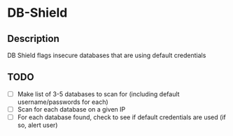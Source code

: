# DB-Shield
## Description
DB Shield flags insecure databases that are using default credentials

## TODO
- [ ] Make list of 3-5 databases to scan for (including default username/passwords for each)
- [ ] Scan for each database on a given IP
- [ ] For each database found, check to see if default credentials are used (if so, alert user)